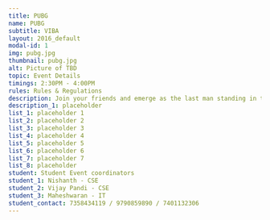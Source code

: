 ```yaml
---
title: PUBG
name: PUBG
subtitle: VIBA
layout: 2016_default
modal-id: 1
img: pubg.jpg
thumbnail: pubg.jpg
alt: Picture of TBD
topic: Event Details
timings: 2:30PM - 4:00PM
rules: Rules & Regulations
description: Join your friends and emerge as the last man standing in the infamous competitive survival shooter game,PlayerUnknown's Battlegrounds.                                                                                  
description_1: placeholder                                               
list_1: placeholder 1             
list_2: placeholder 2                                                                
list_3: placeholder 3                                                                        
list_4: placeholder 4                                                                                
list_5: placeholder 5                                                                                                                  
list_6: placeholder 6                                              
list_7: placeholder 7                                                             
list_8: placeholder                                      
student: Student Event coordinators
student_1: Nishanth - CSE
student_2: Vijay Pandi - CSE
student_3: Maheshwaran - IT       
student_contact: 7358434119 / 9790859890 / 7401132306
---
```



